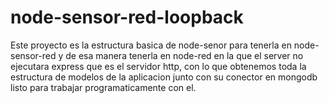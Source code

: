 # node-sensor-red-loopback
Este proyecto es la estructura basica de node-senor para tenerla en node-sensor-red y de esa manera tenerla en node-red en la que el server
no ejecutara express que es el servidor http, con lo que obtenemos toda la estructura de modelos de la aplicacion junto con su conector
en mongodb listo para trabajar programaticamente con el.